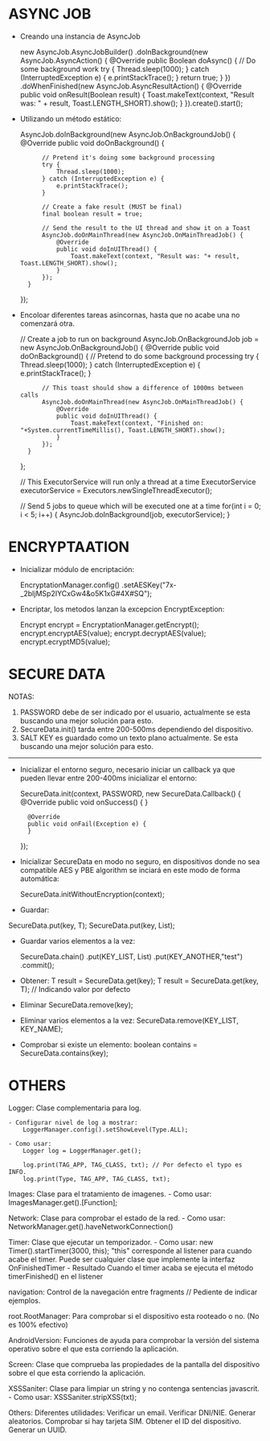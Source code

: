 # ASYNC JOB

- Creando una instancia de AsyncJob

	new AsyncJob.AsyncJobBuilder<Boolean>()
	        .doInBackground(new AsyncJob.AsyncAction<Boolean>() {
	            @Override
	            public Boolean doAsync() {
	                // Do some background work
	                try {
	                    Thread.sleep(1000);
	                } catch (InterruptedException e) {
	                    e.printStackTrace();
	                }
	                return true;
	            }
	        })
	        .doWhenFinished(new AsyncJob.AsyncResultAction<Boolean>() {
	            @Override
	            public void onResult(Boolean result) {
	                Toast.makeText(context, "Result was: " + result, Toast.LENGTH_SHORT).show();
	        }
	}).create().start();    

- Utilizando un método estático:

	AsyncJob.doInBackground(new AsyncJob.OnBackgroundJob() {
	    @Override
	    public void doOnBackground() {

	        // Pretend it's doing some background processing
	        try {
	            Thread.sleep(1000);
	        } catch (InterruptedException e) {
	            e.printStackTrace();
	        }

	        // Create a fake result (MUST be final)
	        final boolean result = true;

	        // Send the result to the UI thread and show it on a Toast
	        AsyncJob.doOnMainThread(new AsyncJob.OnMainThreadJob() {
	            @Override
	            public void doInUIThread() {
	                Toast.makeText(context, "Result was: "+ result, Toast.LENGTH_SHORT).show();
	            }
	        });
	    }
	});

- Encoloar diferentes tareas asincornas, hasta que no acabe una no comenzará otra.
 
	// Create a job to run on background
	AsyncJob.OnBackgroundJob job = new AsyncJob.OnBackgroundJob() {
	    @Override
	    public void doOnBackground() {
	        // Pretend to do some background processing
	        try {
	            Thread.sleep(1000);
	        } catch (InterruptedException e) {
	            e.printStackTrace();
	        }

	        // This toast should show a difference of 1000ms between calls
	        AsyncJob.doOnMainThread(new AsyncJob.OnMainThreadJob() {
	            @Override
	            public void doInUIThread() {
	                Toast.makeText(context, "Finished on: "+System.currentTimeMillis(), Toast.LENGTH_SHORT).show();
	            }
	        });
	    }
	};

	// This ExecutorService will run only a thread at a time
	ExecutorService executorService = Executors.newSingleThreadExecutor();

	// Send 5 jobs to queue which will be executed one at a time
	for(int i = 0; i < 5; i++) {
	    AsyncJob.doInBackground(job, executorService);
	}


# ENCRYPTAATION

- Inicializar módulo de encriptación:

	EncryptationManager.config()
	    .setAESKey("7x-_2bIjMSp2IYCxGw4&o5K1xG#4X#SQ");

- Encriptar, los metodos lanzan la excepcion EncryptException:

	Encrypt encrypt = EncryptationManager.getEncrypt();
	encrypt.encryptAES(value);
	encrypt.decryptAES(value);
	encrypt.ecryptMD5(value);


# SECURE DATA

NOTAS:

1) PASSWORD debe de ser indicado por el usuario, actualmente se esta buscando una mejor solución para esto.
2) SecureData.init() tarda entre 200-500ms dependiendo del dispositivo.
3) SALT KEY es guardado como un texto plano actualmente. Se esta buscando una mejor solución para esto.

---------------------------------

- Inicializar el entorno seguro, necesario iniciar un callback ya que pueden llevar entre 200-400ms inicializar el entorno:

	SecureData.init(context, PASSWORD, new SecureData.Callback() {
	    @Override
	    public void onSuccess() {
	    }

	    @Override
	    public void onFail(Exception e) {
	    }
	});

- Inicializar SecureData en modo no seguro, en dispositivos donde no sea compatible AES y PBE algorithm se inciará en este modo de forma automática:

	SecureData.initWithoutEncryption(context);

- Guardar:

SecureData.put(key, T);
SecureData.put(key, List<T>);

- Guardar varios elementos a la vez:

	SecureData.chain()
     .put(KEY_LIST, List<T>)
     .put(KEY_ANOTHER,"test")
     .commit();

- Obtener:
	T result = SecureData.get(key);
	T result = SecureData.get(key, T); // Indicando valor por defecto

- Eliminar
	SecureData.remove(key);

- Eliminar varios elementos a la vez:
	SecureData.remove(KEY_LIST, KEY_NAME);	

- Comprobar si existe un elemento:
	boolean contains = SecureData.contains(key);	







# OTHERS

Logger: Clase complementaria para log.

	- Configurar nivel de log a mostrar:
		LoggerManager.config().setShowLevel(Type.ALL);

	- Como usar:
		Logger log = LoggerManager.get();

		log.print(TAG_APP, TAG_CLASS, txt); // Por defecto el typo es INFO.
		log.print(Type, TAG_APP, TAG_CLASS, txt);

Images: Clase para el tratamiento de imagenes.
	- Como usar:
        ImagesManager.get().[Function];	

Network: Clase para comprobar el estado de la red.
	- Como usar:
		NetworkManager.get().haveNetworkConnection()

Timer: Clase que ejecutar un temporizador.
	- Como usar:
		new Timer().startTimer(3000, this);
		"this" corresponde al listener para cuando acabe el timer. Puede ser cualquier clase que implemente la interfaz
		OnFinishedTimer
	- Resultado
		Cuando el timer acaba se ejecuta el método timerFinished() en el listener

navigation: Control de la navegación entre fragments
 	// Pediente de indicar ejemplos.	

root.RootManager: Para comprobar si el dispositivo esta rooteado o no. (No es 100% efectivo)

AndroidVersion: Funciones de ayuda para comprobar la versión del sistema operativo sobre el que esta corriendo la aplicación.

Screen: Clase que comprueba las propiedades de la pantalla del dispositivo sobre el que esta corriendo la aplicación.

XSSSaniter: Clase para limpiar un string y no contenga sentencias javascrit. 
	- Como usar:
		XSSSaniter.stripXSS(txt);

Others: Diferentes utilidades: 
	Verificar un email.
	Verificar DNI/NIE.
	Generar aleatorios.
	Comprobar si hay tarjeta SIM.
	Obtener el ID del dispositivo.
	Generar un UUID. 		

